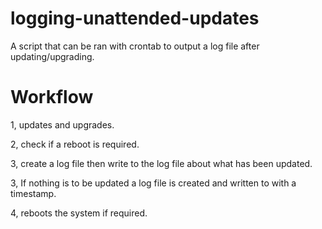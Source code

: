 # logging-unattended-updates

A script that can be ran with crontab to output a log file after updating/upgrading.

# Workflow

1, updates and upgrades.

2, check if a reboot is required.

3, create a log file then write to the log file about what has been updated.

3, If nothing is to be updated a log file is created and written to with a timestamp.

4, reboots the system if required.
